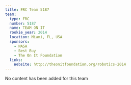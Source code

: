 ```yaml
---
title: FRC Team 5187
team:
  type: FRC
  number: 5187
  name: TEAM ON IT
  rookie_year: 2014
  location: Miami, FL, USA
  sponsors:
    - NASA
    - Best Buy
    - The On It Foundation
  links:
    Website: http://theonitfoundation.org/robotics-2014
---
```

No content has been added for this team